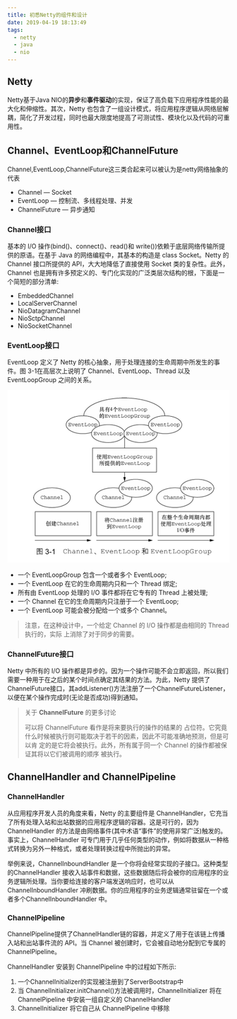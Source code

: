 ```yaml
---
title: 初悉Netty的组件和设计
date: 2019-04-19 18:13:49
tags:
  - netty
  - java
  - nio
---
```




## Netty

Netty基于Java NIO的**异步**和**事件驱动**的实现，保证了高负载下应用程序性能的最大化和伸缩性。其次，Netty 也包含了一组设计模式，将应用程序逻辑从网络层解耦，简化了开发过程，同时也最大限度地提高了可测试性、模块化以及代码的可重用性。



## Channel、EventLoop和ChannelFuture

Channel,EventLoop,ChannelFuture这三类合起来可以被认为是netty网络抽象的代表

- Channel — Socket
- EventLoop — 控制流、多线程处理、并发
- ChannelFuture — 异步通知

### Channel接口

基本的 I/O 操作(bind()、connect()、read()和 write())依赖于底层网络传输所提供的原语。在基于 Java 的网络编程中，其基本的构造是 class Socket。Netty 的 Channel 接口所提供的 API，大大地降低了直接使用 Socket 类的复杂性。此外，Channel 也是拥有许多预定义的、专门化实现的广泛类层次结构的根，下面是一个简短的部分清单:

- EmbeddedChannel
- LocalServerChannel
- NioDatagramChannel
- NioSctpChannel
- NioSocketChannel

### EventLoop接口

EventLoop 定义了 Netty 的核心抽象，用于处理连接的生命周期中所发生的事件。图 3-1在高层次上说明了 Channel、EventLoop、Thread 以及 EventLoopGroup 之间的关系。

![image-20190419182604710](/images/201904/image-20190419182604710.png)

- 一个 EventLoopGroup 包含一个或者多个 EventLoop;
- 一个 EventLoop 在它的生命周期内只和一个 Thread 绑定;
- 所有由 EventLoop 处理的 I/O 事件都将在它专有的 Thread 上被处理;
- 一个 Channel 在它的生命周期内只注册于一个 EventLoop;
- 一个 EventLoop 可能会被分配给一个或多个 Channel。

> 注意，在这种设计中，一个给定 Channel 的 I/O 操作都是由相同的 Thread 执行的，实际 上消除了对于同步的需要。



### ChannelFuture接口

Netty 中所有的 I/O 操作都是异步的。因为一个操作可能不会立即返回，所以我们需要一种用于在之后的某个时间点确定其结果的方法。为此，Netty 提供了ChannelFuture接口，其addListener()方法注册了一个ChannelFutureListener，以便在某个操作完成时(无论是否成功)得到通知。

> 关于 **ChannelFuture** 的更多讨论
>
>  可以将 ChannelFuture 看作是将来要执行的操作的结果的
> 占位符。它究竟什么时候被执行则可能取决于若干的因素，因此不可能准确地预测，但是可以肯
> 定的是它将会被执行。此外，所有属于同一个 Channel 的操作都被保证其将以它们被调用的顺序
> 被执行。



## ChannelHandler and ChannelPipeline

### ChannelHandler

从应用程序开发人员的角度来看，Netty 的主要组件是 ChannelHandler，它充当了所有处理入站和出站数据的应用程序逻辑的容器。这是可行的，因为 ChannelHandler 的方法是由网络事件(其中术语“事件”的使用非常广泛)触发的。事实上，ChannelHandler 可专门用于几乎任何类型的动作，例如将数据从一种格式转换为另外一种格式，或者处理转换过程中所抛出的异常。

举例来说，ChannelInboundHandler 是一个你将会经常实现的子接口。这种类型的ChannelHandler 接收入站事件和数据，这些数据随后将会被你的应用程序的业务逻辑所处理。当你要给连接的客户端发送响应时，也可以从 ChannelInboundHandler 冲刷数据。你的应用程序的业务逻辑通常驻留在一个或者多个ChannelInboundHandler 中。



### ChannelPipeline

ChannelPipeline提供了ChannelHandler链的容器，并定义了用于在该链上传播入站和出站事件流的 API。当 Channel 被创建时，它会被自动地分配到它专属的 ChannelPipeline。

ChannelHandler 安装到 ChannelPipeline 中的过程如下所示:

1. 一个ChannelInitializer的实现被注册到了ServerBootstrap中
2. 当 ChannelInitializer.initChannel()方法被调用时，ChannelInitializer 将在 ChannelPipeline 中安装一组自定义的 ChannelHandler 
3. ChannelInitializer 将它自己从 ChannelPipeline 中移除